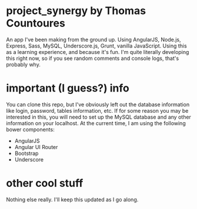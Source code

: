 # project_synergy by Thomas Countoures
An app I've been making from the ground up. Using AngularJS, Node.js, Express, Sass, MySQL, Underscore.js, Grunt, vanilla JavaScript. Using this as a learning experience, and because it's fun. I'm quite literally developing this right now, so if you see random comments and console logs, that's probably why.

# important (I guess?) info
You can clone this repo, but I've obviously left out the database information like login, password, tables information, etc. If for some reason you may be interested in this, you will need to set up the MySQL database and any other information on your localhost. At the current time, I am using the following bower components:

* AngularJS
* Angular UI Router
* Bootstrap
* Underscore

# other cool stuff
Nothing else really. I'll keep this updated as I go along.

